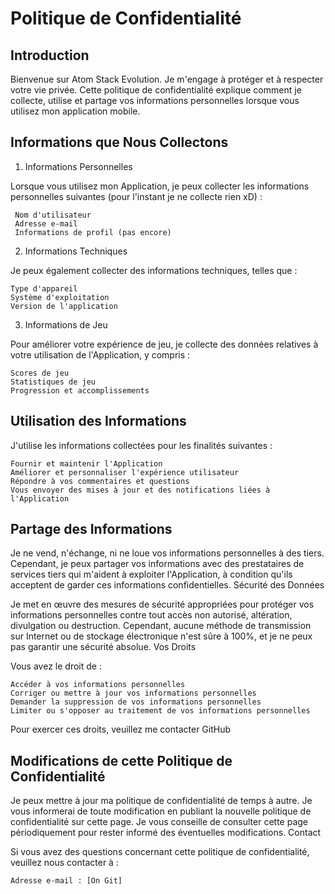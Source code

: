 # Politique de Confidentialité 
## Introduction

Bienvenue sur Atom Stack Evolution. Je m'engage à protéger et à respecter votre vie privée. Cette politique de confidentialité explique comment je collecte, utilise et partage vos informations personnelles lorsque vous utilisez mon application mobile.
## Informations que Nous Collectons
1. Informations Personnelles

Lorsque vous utilisez mon Application, je peux collecter les informations personnelles suivantes (pour l'instant je ne collecte rien xD) :

     Nom d'utilisateur
     Adresse e-mail
     Informations de profil (pas encore)

2. Informations Techniques

Je peux également collecter des informations techniques, telles que :

    Type d'appareil
    Système d'exploitation
    Version de l'application

3. Informations de Jeu

Pour améliorer votre expérience de jeu, je collecte des données relatives à votre utilisation de l'Application, y compris :

    Scores de jeu
    Statistiques de jeu
    Progression et accomplissements

## Utilisation des Informations

J'utilise les informations collectées pour les finalités suivantes :

    Fournir et maintenir l'Application
    Améliorer et personnaliser l'expérience utilisateur
    Répondre à vos commentaires et questions
    Vous envoyer des mises à jour et des notifications liées à l'Application

## Partage des Informations

Je ne vend, n'échange, ni ne loue vos informations personnelles à des tiers. Cependant, je peux partager vos informations avec des prestataires de services tiers qui m'aident à exploiter l'Application, à condition qu'ils acceptent de garder ces informations confidentielles.
Sécurité des Données

Je met en œuvre des mesures de sécurité appropriées pour protéger vos informations personnelles contre tout accès non autorisé, altération, divulgation ou destruction. Cependant, aucune méthode de transmission sur Internet ou de stockage électronique n'est sûre à 100%, et je ne peux pas garantir une sécurité absolue.
Vos Droits

Vous avez le droit de :

    Accéder à vos informations personnelles
    Corriger ou mettre à jour vos informations personnelles
    Demander la suppression de vos informations personnelles
    Limiter ou s'opposer au traitement de vos informations personnelles

Pour exercer ces droits, veuillez me contacter GitHub
## Modifications de cette Politique de Confidentialité

Je peux mettre à jour ma politique de confidentialité de temps à autre. Je vous informerai de toute modification en publiant la nouvelle politique de confidentialité sur cette page. Je vous conseille de consulter cette page périodiquement pour rester informé des éventuelles modifications.
Contact

Si vous avez des questions concernant cette politique de confidentialité, veuillez nous contacter à :

    Adresse e-mail : [On Git]
